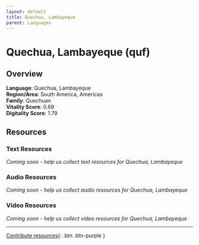 ```yaml
---
layout: default
title: Quechua, Lambayeque
parent: Languages
---
```


# Quechua, Lambayeque (quf)

## Overview

**Language**: Quechua, Lambayeque  
**Region/Area**: South America, Americas  
**Family**: Quechuan  
**Vitality Score**: 0.69  
**Digitality Score**: 1.79  

## Resources

### Text Resources
*Coming soon - help us collect text resources for Quechua, Lambayeque*

### Audio Resources
*Coming soon - help us collect audio resources for Quechua, Lambayeque*

### Video Resources
*Coming soon - help us collect video resources for Quechua, Lambayeque*

---

[Contribute resources](https://fairtrain.github.io/){: .btn .btn-purple }
